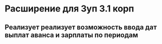 # Расширение для Зуп 3.1 корп
## Реализует реализует возможность ввода дат выплат аванса и зарплаты по периодам

